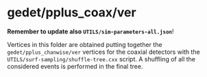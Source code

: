 # gedet/pplus_coax/ver
**Remember to update also `UTILS/sim-parameters-all.json`**!

Vertices in this folder are obtained putting together the `gedet/pplus_chanwise/ver` vertices for the coaxial detectors with the `UTILS/surf-sampling/shuffle-tree.cxx` script. A shuffling of all the considered events is performed in the final tree.

